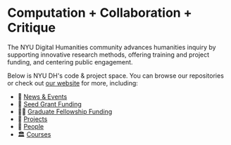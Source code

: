 # Computation + Collaboration + Critique

The NYU Digital Humanities community advances humanities inquiry by supporting innovative research methods, offering training and project funding, and centering public engagement. 

Below is NYU DH's code & project space. You can browse our repositories or check out [our website](https://digitalhumanities.nyu.edu) for more, including:

- 📰 [News & Events](https://digitalhumanities.nyu.edu/news/)
- 🌱 [Seed Grant Funding](https://digitalhumanities.nyu.edu/funding/seed-grants/)
- 👩‍🎓 [Graduate Fellowship Funding](https://digitalhumanities.nyu.edu/funding/grad-fellowships/)
- 🏺 [Projects](https://digitalhumanities.nyu.edu/projects/)
- 👤 [People](https://digitalhumanities.nyu.edu/people/)
- 🏛️ [Courses](https://digitalhumanities.nyu.edu/curriculum/courses/)
